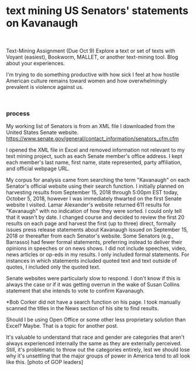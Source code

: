 # text mining US Senators' statements on Kavanaugh

&nbsp;
&nbsp;

Text-Mining Assignment (Due Oct 9) Explore a text or set of texts with Voyant (easiest), Bookworm, MALLET, or another text-mining tool. Blog about your experiences.

I'm trying to do something productive with how sick I feel at how hostile American culture remains toward women and how overwhelmingly prevalent is violence against us.

&nbsp;

### process

My working list of Senators is from an XML file I downloaded from the United States Senate website. https://www.senate.gov/general/contact_information/senators_cfm.cfm

I opened the XML file in Excel and removed information not relevant to my text mining project, such as each Senate member's office address. I kept each member's last name, first name, state represented, party affiliation, and official webpage URL.

My corpus for analysis came from searching the term "Kavanaugh" on each Senator's official website using their search function. I initially planned on harvesting results from September 15, 2018 through 5:00pm EST today, October 5, 2018, however I was immediately thwarted on the first Senate website I visited. Lamar Alexander's website returned 611 results for "Kavanaugh" with no indication of how they were sorted. I could only tell that it wasn't by date. I changed course and decided to review the first 20 results on each page and harvest the first (up to three) direct, formally issues press release statements about Kavanaugh issued on September 15, 2018 or thereafter from each Senator's website. Some Senators (e.g., Barrasso) had fewer formal statements, preferring instead to deliver their opinions in speeches or on news shows. I did not include speeches, video, news articles or op-eds in my results. I only included formal statements. For instances in which statements included quoted text and text outside of quotes, I included only the quoted text.

Senate websites were particularly slow to respond. I don't know if this is always the case or if it was getting overrun in the wake of Susan Collins statement that she intends to vote to confirm Kavanaugh.


*Bob Corker did not have a search function on his page. I took manually scanned the titles in the News section of his site to find results.



Should I be using Open Office or some other less proprietary solution than Excel? Maybe. That is a topic for another post.

It's valuable to understand that race and gender are categories that aren't always experienced internally the same as they are externally perceived. Still, it's problematic to throw out the categories entirely, lest we should lose why it's unsettling that the major groups of power in America tend to all look like this.  [photo of GOP leaders]
